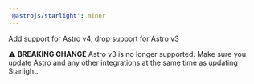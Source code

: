 ```yaml
---
'@astrojs/starlight': minor
---
```


Add support for Astro v4, drop support for Astro v3

⚠️ **BREAKING CHANGE** Astro v3 is no longer supported. Make sure you [update Astro](https://docs.astro.build/en/guides/upgrade-to/v4/) and any other integrations at the same time as updating Starlight.
